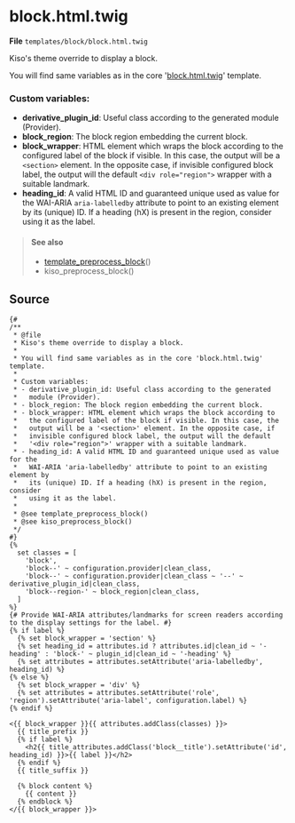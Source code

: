 
block.html.twig
==========

**File** `templates/block/block.html.twig`

Kiso's theme override to display a block.

You will find same variables as in the core '[block.html.twig](https://api.drupal.org/api/drupal/core!modules!block!templates!block.html.twig/8.5.x)' template.

### Custom variables:
* **derivative_plugin_id**: Useful class according to the generated module (Provider).
* **block_region**: The block region embedding the current block.
* **block_wrapper**: HTML element which wraps the block according to the configured label of the block if visible. In this case, the output will be a `<section>` element. In the opposite case, if invisible configured block label, the output will the default  `<div role="region">` wrapper with a suitable landmark.
* **heading_id**: A valid HTML ID and guaranteed unique used as value for the WAI-ARIA `aria-labelledby` attribute to point to an existing element by its (unique) ID. If a heading (hX) is present in the region, consider using it as the label.

> #### See also
> * [template_preprocess_block](https://api.drupal.org/api/drupal/core%21modules%21block%21block.module/function/template_preprocess_block/8.5.x "Prepares variables for block templates.")()
> * kiso_preprocess_block()

## Source

```twig
{#
/**
 * @file
 * Kiso's theme override to display a block.
 *
 * You will find same variables as in the core 'block.html.twig' template.
 *
 * Custom variables:
 * - derivative_plugin_id: Useful class according to the generated
 *   module (Provider).
 * - block_region: The block region embedding the current block.
 * - block_wrapper: HTML element which wraps the block according to
 *   the configured label of the block if visible. In this case, the
 *   output will be a '<section>' element. In the opposite case, if
 *   invisible configured block label, the output will the default
 *   '<div role="region">' wrapper with a suitable landmark.
 * - heading_id: A valid HTML ID and guaranteed unique used as value for the
 *   WAI-ARIA 'aria-labelledby' attribute to point to an existing element by
 *   its (unique) ID. If a heading (hX) is present in the region, consider
 *   using it as the label.
 *
 * @see template_preprocess_block()
 * @see kiso_preprocess_block()
 */
#}
{%
  set classes = [
    'block',
    'block--' ~ configuration.provider|clean_class,
    'block--' ~ configuration.provider|clean_class ~ '--' ~ derivative_plugin_id|clean_class,
    'block--region-' ~ block_region|clean_class,
  ]
%}
{# Provide WAI-ARIA attributes/landmarks for screen readers according to the display settings for the label. #}
{% if label %}
  {% set block_wrapper = 'section' %}
  {% set heading_id = attributes.id ? attributes.id|clean_id ~ '-heading' : 'block-' ~ plugin_id|clean_id ~ '-heading' %}
  {% set attributes = attributes.setAttribute('aria-labelledby', heading_id) %}
{% else %}
  {% set block_wrapper = 'div' %}
  {% set attributes = attributes.setAttribute('role', 'region').setAttribute('aria-label', configuration.label) %}
{% endif %}

<{{ block_wrapper }}{{ attributes.addClass(classes) }}>
  {{ title_prefix }}
  {% if label %}
    <h2{{ title_attributes.addClass('block__title').setAttribute('id', heading_id) }}>{{ label }}</h2>
  {% endif %}
  {{ title_suffix }}

  {% block content %}
    {{ content }}
  {% endblock %}
</{{ block_wrapper }}>
```